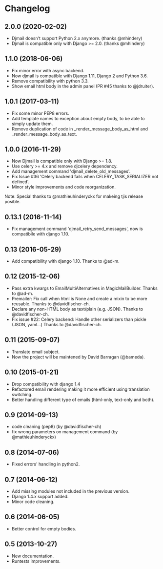 # Changelog #

## 2.0.0 (2020-02-02)

- Djmail doesn't support Python 2.x anymore. (thanks @mhindery)
- Djmail is compatible only with Django >= 2.0. (thanks @mhindery)


## 1.1.0 (2018-06-06)

- Fix minor error with async backend.
- Now djmail is compatible with Django 1.11, Django 2 and Python 3.6.
- Remove compatibility with python 3.3.
- Show email html body in the admin panel (PR #45 thanks to @jdruiter).


## 1.0.1 (2017-03-11)

- Fix some minor PEP8 errors.
- Add template names to exception about empty body, to be able to simply update them.
- Remove duplication of code in _render_message_body_as_html and _render_message_body_as_text.


## 1.0.0 (2016-11-29)

- Now Djmail is compatible only with Django >= 1.8.
- Use celery >= 4.x and remove djcelery dependency.
- Add management command 'djmail_delete_old_messages'.
- Fix Issue #36 'Celery backend fails when CELERY_TASK_SERIALIZER not defined'.
- Minor style improvements and code reorganization.

Note: Special thanks to @mathieuhinderyckx for makeing tjis release posible.


## 0.13.1 (2016-11-14)

- Fix management command 'djmail_retry_send_messages',
  now is compatibile with django 1.10.


## 0.13 (2016-05-29)

- Add compatibility with django 1.10.
  Thanks to @ad-m.


## 0.12 (2015-12-06)

- Pass extra kwargs to EmailMultiAlternatives in MagicMailBuilder.
  Thanks to @ad-m.
- Premailer: Fix call when html is None and create a mixin to be more reusable.
  Thanks to @davidfischer-ch.
- Declare any non-HTML body as text/plain (e.g. JSON).
  Thanks to @davidfischer-ch.
- Fix issue #22: Celery backend: Handle other serializers than pickle (JSON, yaml...)
  Thanks to @davidfischer-ch.


## 0.11 (2015-09-07)

- Translate email subject.
- Now the project will be maintened by David Barragan (@bameda).


## 0.10 (2015-01-21)

- Drop compatibility with django 1.4
- Refactored email rendering making it more efficient using translation switching.
- Better handling different type of emails (html-only, text-only and both).


## 0.9 (2014-09-13)

- code cleaning (pep8) (by @davidfischer-ch)
- fix wrong parameters on management command (by @mathieuhinderyckx)


## 0.8 (2014-07-06)

- Fixed errors' handling in python2.


## 0.7 (2014-06-12)

- Add missing modules not included in the previous version.
- Django 1.4.x support added.
- Minor code cleaning.


## 0.6 (2014-06-05)

- Better control for empty bodies.


## 0.5 (2013-10-27)

- New documentation.
- Runtests improvements.

